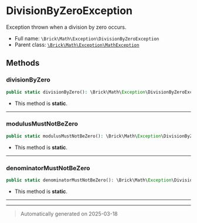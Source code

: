
# DivisionByZeroException

Exception thrown when a division by zero occurs.



* Full name: `\Brick\Math\Exception\DivisionByZeroException`
* Parent class: [`\Brick\Math\Exception\MathException`](./MathException.md)




## Methods


### divisionByZero



```php
public static divisionByZero(): \Brick\Math\Exception\DivisionByZeroException
```



* This method is **static**.








***

### modulusMustNotBeZero



```php
public static modulusMustNotBeZero(): \Brick\Math\Exception\DivisionByZeroException
```



* This method is **static**.








***

### denominatorMustNotBeZero



```php
public static denominatorMustNotBeZero(): \Brick\Math\Exception\DivisionByZeroException
```



* This method is **static**.








***


***
> Automatically generated on 2025-03-18

